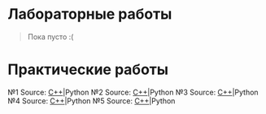 # Лабораторные работы
> Пока пусто :(
# Практические работы
№1
Source: [C++](https://github.com/Rilst/Programming/blob/master/Practice/01/C%2B%2B/Project/Project/Project.cpp)|Python
№2
Source: [C++](https://github.com/Rilst/Programming/blob/master/Practice/02/C%2B%2B/Project/Project.cpp)|Python
№3
Source: [C++](https://github.com/Rilst/Programming/blob/master/Practice/03/C%2B%2B/Project/Project.cpp)|Python
№4
Source: [C++](https://github.com/Rilst/Programming/blob/master/Practice/04/C%2B%2B/Project/Project.cpp)|Python
№5
Source: [C++](https://github.com/Rilst/Programming/blob/master/Practice/05/C%2B%2B/Project/Project.cpp)|Python
